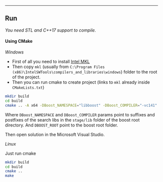 
---

## Run
*You need STL and C++17 support to compile.*

#### Using CMake

_Windows_

- First of all you need to install [Intel MKL](https://software.intel.com/en-us/mkl)
- Then copy `mkl` (usually from `C:\Program Files (x86)\IntelSWTools\compilers_and_libraries\windows`) folder to the root of the project. 
- Then you can run cmake to create project (links to `mkl` already inside `CMakeLists.txt`)
```bash
mkdir build
cd build
cmake .. -A x64 -DBoost_NAMESPACE="libboost" -DBoost_COMPILER="-vc141" -DBOOST_ROOT=C:/boost_1_70_0/
```

Where `DBoost_NAMESPACE` and `DBoost_COMPILER` params point to suffixes and postfixes of the search libs in the `stage/lib` folder of the boost root directory. 
And `DBOOST_ROOT` point to the boost root folder. 

Then open solution in the Microsoft Visual Studio.

_Linux_

Just run cmake
```bash
mkdir build
cd build
cmake ..
make
```